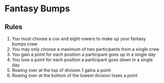# Fantasy Bumps

## Rules

1. You must choose a cox and eight rowers to make up your fantasy bumps crew
2. You may only choose a maximum of two participants from a single crew
3. You gain a point for each position a participant goes up in a single day
4. You lose a point for each position a participant goes down in a single day
5. Rowing over at the top of division 1 gains a point
6. Rowing over at the bottom of the lowest division loses a point

